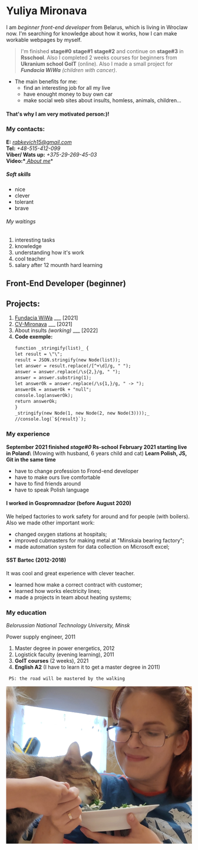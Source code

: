 # Yuliya Mironava

I am _beginner front-end developer_ from Belarus, which is living in Wroclaw now.
I'm searching for knowledge about how it works, how I can make workable webpages by myself.

> I'm finished **stage#0** **stage#1** **stage#2** and continue on **stage#3** in **Rsschool**.
> Also I completed 2 weeks courses for beginners from **Ukranium school GoIT** (online). Also I made a small project for _**Fundacia WiWa** (children with cancer)_.

- The main benefits for me:
  - find an interesting job for all my live
  - have enought money to buy own car
  - make social web sites about insults, homless, animals, children...

#### That's why I am very motivated person:)!

### My contacts:

**E:** *rabkevich15@gmail.com*\
**Tel:** _+48-515-412-099_\
**Viber/ Wats up:** _+375-29-269-45-03_\
**Video:\***_[ About me](https://photos.app.goo.gl/teEz1NL8FhWVLdZh9)_\*

##### Soft skills

- nice
- clever
- tolerant
- brave

###### My waitings

1. interesting tasks
2. knowledge
3. understanding how it's work
4. cool teacher
5. salary after 12 mounth hard learning

## Front-End Developer (beginner)

## Projects:

1. [Fundacia WiWa](https://stupefied-jepsen-ef824c.netlify.app/) \_\_\_ [2021]
2. [CV-Mironava](https://affectionate-agnesi-6b360b.netlify.app/) \_\_\_ [2021]
3. About insults _(working)_ \_\_\_ [2022]
4. **Code exemple:**
   ```
   function _stringify(list)_ {
   let result = \"\";
   result = JSON.stringify(new Node(list));
   let answer = result.replace(/[^+\d]/g, " ");
   answer = answer.replace(/\s{2,}/g, " ");
   answer = answer.substring(1);
   let answerOk = answer.replace(/\s{1,}/g, " -> ");
   answerOk = answerOk + "null";
   console.log(answerOk);
   return answerOk;
   }
   _stringify(new Node(1, new Node(2, new Node(3))));_
   //console.log(`${result}`);
   ```

### My experience

**September 2021 finished _stage#0_ Rs-school**
**February 2021 starting live in Poland**\ (Mowing with husband, 6 years child and cat)
**Learn Polish, JS, Git in the same time**

- have to change profession to Frond-end developer
- have to make ours live comfortable
- have to find friends around
- have to speak Polish language

#### I worked in Gospromnadzor (before August 2020)

We helped factories to work safety for around and for people (with boilers). Also we made other important work:

- changed oxygen stations at hospitals;
- improved cubmasters for making metal at "Minskaia bearing factory";
- made automation system for data collection on Microsoft excel;

#### SST Bartec (2012-2018)

It was cool and great experience with clever teacher.

- learned how make a correct contract with customer;
- learned how works electricity lines;
- made a projects in team about heating systems;

### My education

_Belorussian National Technology University, Minsk_

Power supply engineer, 2011

1. Master degree in power energetics, 2012
2. Logistick faculty (evening learning), 2011
3. **GoIT courses** (2 weeks), 2021
4. **English A2** (I have to learn it to get a master degree in 2011)

```
 PS: the road will be mastered by the walking
```

![alt](./img/juli-to-resume-ok.jpg)

```

```
